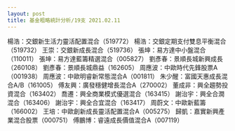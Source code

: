 ```yaml
---
layout: post
title: 基金粗略統計分析/19支 2021.02.11
---
```

楊浩：交銀新生活力靈活配置混合（519772）
楊浩：交銀定期支付雙息平衡混合（519732）
王崇：交銀新成長混合（519736）
張坤：易方達中小盤混合（110011）
張坤：易方達藍籌精選混合（005827）
劉彥春：景順長城新興成長（260108）
劉彥春：景順長城鼎益（162605）
周應波：中歐時代先鋒股票A（001938）
周應波：中歐明睿新常態混合A（001811）
朱少醒：富國天惠成長混合A/B（161005）
傅友興：廣發穩健增長混合A（270002）
董成非：興全趨勢投資混合（163402）
喬遷：興全商業模式優選混合（163415）
謝治宇：興全合潤混合（163406）
謝治宇：興全合宜混合（163417）
周蔚文：中歐新藍籌（166002）
王培：中歐創新成長靈活配置混合A（005275）
歸凱：嘉實新興產業混合股票（000751）
傅鵬博：睿遠成長價值混合A（007119）
